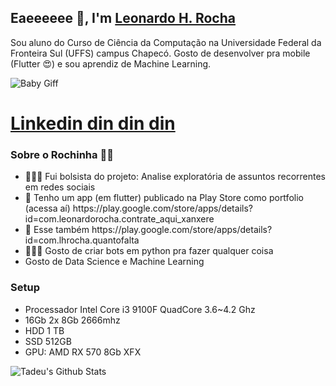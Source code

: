 

<h2>Eaeeeeee 👋, I'm <a href="https://github.com/leonardorh18">Leonardo H. Rocha</a></h2>
<p>Sou aluno do Curso de Ciência da Computação na Universidade Federal da Fronteira Sul (UFFS) campus Chapecó.            
    Gosto de desenvolver pra mobile (Flutter 😍) e sou aprendiz de Machine Learning.
</p>
<p>
  
 <img align="center" src="https://media1.tenor.com/images/fcf226953b6a025c1bf7882f6c46655a/tenor.gif?itemid=17689613" alt="Baby Giff">  

</p>

<h1> <a href= "https://www.linkedin.com/in/leonardo-heidrich-rocha-064821157/" >Linkedin din din din </a> </h1>

<h3>Sobre o Rochinha 👨‍💻 </h3>

<ul>
    <li>👨🏻‍🎓 Fui bolsista do projeto: Analise exploratória de assuntos recorrentes em redes sociais</li>
    <li>📱 Tenho um app (em flutter) publicado na Play Store como portfolio (acessa aí) https://play.google.com/store/apps/details?id=com.leonardorocha.contrate_aqui_xanxere</li>
     <li>📱 Esse também https://play.google.com/store/apps/details?id=com.lhrocha.quantofalta</li>
    <li>🧑🏻‍🚀 Gosto de criar bots em python pra fazer qualquer coisa</li>
    <li> Gosto de Data Science e Machine Learning
   
</ul>
<h3> Setup </h3>
<ul>
    <li> Processador Intel Core i3 9100F QuadCore 3.6~4.2 Ghz </li>
    <li> 16Gb 2x 8Gb 2666mhz </li>
    <li> HDD 1 TB</li>
    <li> SSD 512GB</li>
    <li> GPU: AMD RX 570 8Gb XFX</li>
    
</ul>


<img align="center" src="https://github-readme-stats.vercel.app/api?username=leonardorh18&show_icons=true&hide_border=true" alt="Tadeu's Github Stats">

